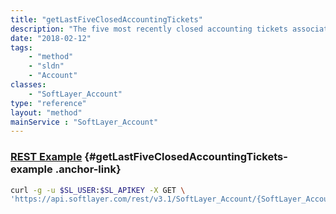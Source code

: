 ```yaml
---
title: "getLastFiveClosedAccountingTickets"
description: "The five most recently closed accounting tickets associated with an account."
date: "2018-02-12"
tags:
    - "method"
    - "sldn"
    - "Account"
classes:
    - "SoftLayer_Account"
type: "reference"
layout: "method"
mainService : "SoftLayer_Account"
---
```


### [REST Example](#getLastFiveClosedAccountingTickets-example) <a href="/article/rest/"><i class="fas fa-question"></i></a> {#getLastFiveClosedAccountingTickets-example .anchor-link} 
```bash
curl -g -u $SL_USER:$SL_APIKEY -X GET \
'https://api.softlayer.com/rest/v3.1/SoftLayer_Account/{SoftLayer_AccountID}/getLastFiveClosedAccountingTickets'
```
